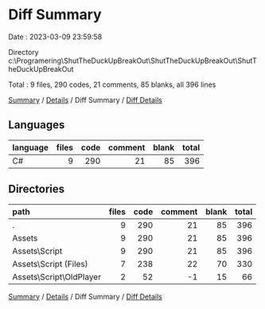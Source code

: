 # Diff Summary

Date : 2023-03-09 23:59:58

Directory c:\\Programering\\ShutTheDuckUpBreakOut\\ShutTheDuckUpBreakOut\\ShutTheDuckUpBreakOut

Total : 9 files,  290 codes, 21 comments, 85 blanks, all 396 lines

[Summary](results.md) / [Details](details.md) / Diff Summary / [Diff Details](diff-details.md)

## Languages
| language | files | code | comment | blank | total |
| :--- | ---: | ---: | ---: | ---: | ---: |
| C# | 9 | 290 | 21 | 85 | 396 |

## Directories
| path | files | code | comment | blank | total |
| :--- | ---: | ---: | ---: | ---: | ---: |
| . | 9 | 290 | 21 | 85 | 396 |
| Assets | 9 | 290 | 21 | 85 | 396 |
| Assets\\Script | 9 | 290 | 21 | 85 | 396 |
| Assets\\Script (Files) | 7 | 238 | 22 | 70 | 330 |
| Assets\\Script\\OldPlayer | 2 | 52 | -1 | 15 | 66 |

[Summary](results.md) / [Details](details.md) / Diff Summary / [Diff Details](diff-details.md)